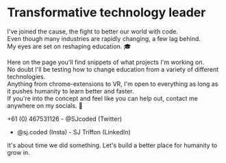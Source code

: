 # Transformative technology leader
I've joined the cause, the fight to better our world with code. </br>
Even though many industries are rapidly changing, a few lag behind. </br>
My eyes are set on reshaping education. 🎓

Here on the page you'll find snippets of what projects I'm working on. </br>
No doubt I'll be testing how to change education from a variety of different technologies. </br> 
Anything from chrome-extensions to VR, I'm open to everything as long as it pushes humanity to learn better and faster. </br>
If you're into the concept and feel like you can help out, contact me anywhere on my socials. 📨

+61 (0) 467531126 - @SJcoded (Twitter) </br>
- @sj.coded (Insta) - SJ Triffon (LinkedIn)


It's about time we did something.
Let's build a better place for humanity to grow in.
